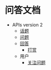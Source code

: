# 问答文档

- APIs version 2
    - [话题](api2/topic.md)
    - [问题](api2/question.md)
    - [回答](api2/answer.md)
        - [打赏](api2/answer-reward.md)
    - 用户
        - [关注问题](api2/user-question-watch.md)
